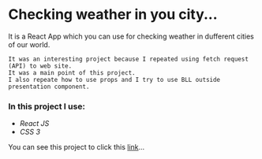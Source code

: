 # Checking weather in you city...

It is a React App which you can use for checking weather in dufferent cities of our world.

```
It was an interesting project because I repeated using fetch request (API) to web site. 
It was a main point of this project.
I also repeate how to use props and I try to use BLL outside presentation component.
```

### In this project I use:

* *React JS*
* *CSS 3*

You can see this project to click this [link](https://olegmorshel.github.io/weatherApp/)...
